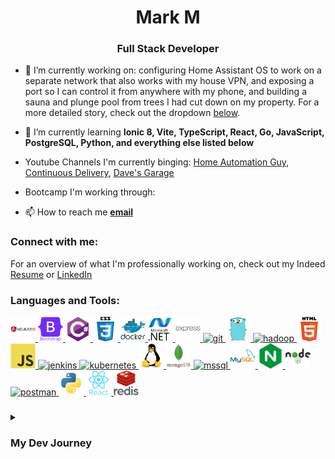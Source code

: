 <h1 align="center">Mark M</h1>
<h3 align="center"> Full Stack Developer</h3>

- 🔭 I’m currently working on: configuring Home Assistant OS to work on a separate network that also works with my house VPN, and exposing a port so I can control it from anywhere with my phone, and building a sauna and plunge pool from trees I had cut down on my property. For a more detailed story, check out the dropdown [below](https://github.com/markwmc/markwmc/blob/main/README.md#my-dev-journey).

- 🌱 I’m currently learning **Ionic 8, Vite, TypeScript, React, Go, JavaScript, PostgreSQL, Python, and everything else listed below**

-  Youtube Channels I'm currently binging: [Home Automation Guy](https://www.youtube.com/@HomeAutomationGuy), [Continuous Delivery](https://www.youtube.com/@ContinuousDelivery), [Dave's Garage](https://www.youtube.com/@DavesGarage)

-  Bootcamp I'm working through: 

- 📫 How to reach me **[email](mark.mcclallen1@gmail.com)**

<h3 align="left">Connect with me:</h3>
<p align="left"> 
</p>


For an overview of what I'm professionally working on, check out my Indeed [Resume](https://profile.indeed.com/p/markm-ug6dzno/) or [LinkedIn](https://www.linkedin.com/in/mark-m1/)

<h3 align="left">Languages and Tools:</h3>
<p align="left"> <a href="https://angular.io" target="_blank" rel="noreferrer"> <img src="https://raw.githubusercontent.com/devicons/devicon/master/icons/angularjs/angularjs-original-wordmark.svg" alt="angularjs" width="40" height="40"/> </a> <a href="https://getbootstrap.com" target="_blank" rel="noreferrer"> <img src="https://raw.githubusercontent.com/devicons/devicon/master/icons/bootstrap/bootstrap-plain-wordmark.svg" alt="bootstrap" width="40" height="40"/> </a> <a href="https://www.w3schools.com/cs/" target="_blank" rel="noreferrer"> <img src="https://raw.githubusercontent.com/devicons/devicon/master/icons/csharp/csharp-original.svg" alt="csharp" width="40" height="40"/> </a> <a href="https://www.w3schools.com/css/" target="_blank" rel="noreferrer"> <img src="https://raw.githubusercontent.com/devicons/devicon/master/icons/css3/css3-original-wordmark.svg" alt="css3" width="40" height="40"/> </a> <a href="https://www.docker.com/" target="_blank" rel="noreferrer"> <img src="https://raw.githubusercontent.com/devicons/devicon/master/icons/docker/docker-original-wordmark.svg" alt="docker" width="40" height="40"/> </a> <a href="https://dotnet.microsoft.com/" target="_blank" rel="noreferrer"> <img src="https://raw.githubusercontent.com/devicons/devicon/master/icons/dot-net/dot-net-original-wordmark.svg" alt="dotnet" width="40" height="40"/> </a> <a href="https://expressjs.com" target="_blank" rel="noreferrer"> <img src="https://raw.githubusercontent.com/devicons/devicon/master/icons/express/express-original-wordmark.svg" alt="express" width="40" height="40"/> </a> <a href="https://git-scm.com/" target="_blank" rel="noreferrer"> <img src="https://www.vectorlogo.zone/logos/git-scm/git-scm-icon.svg" alt="git" width="40" height="40"/> </a> <a href="https://golang.org" target="_blank" rel="noreferrer"> <img src="https://raw.githubusercontent.com/devicons/devicon/master/icons/go/go-original.svg" alt="go" width="40" height="40"/> </a> <a href="https://hadoop.apache.org/" target="_blank" rel="noreferrer"> <img src="https://www.vectorlogo.zone/logos/apache_hadoop/apache_hadoop-icon.svg" alt="hadoop" width="40" height="40"/> </a> <a href="https://www.w3.org/html/" target="_blank" rel="noreferrer"> <img src="https://raw.githubusercontent.com/devicons/devicon/master/icons/html5/html5-original-wordmark.svg" alt="html5" width="40" height="40"/> </a> <a href="https://developer.mozilla.org/en-US/docs/Web/JavaScript" target="_blank" rel="noreferrer"> <img src="https://raw.githubusercontent.com/devicons/devicon/master/icons/javascript/javascript-original.svg" alt="javascript" width="40" height="40"/> </a> <a href="https://www.jenkins.io" target="_blank" rel="noreferrer"> <img src="https://www.vectorlogo.zone/logos/jenkins/jenkins-icon.svg" alt="jenkins" width="40" height="40"/> </a> <a href="https://kubernetes.io" target="_blank" rel="noreferrer"> <img src="https://www.vectorlogo.zone/logos/kubernetes/kubernetes-icon.svg" alt="kubernetes" width="40" height="40"/> </a> <a href="https://www.linux.org/" target="_blank" rel="noreferrer"> <img src="https://raw.githubusercontent.com/devicons/devicon/master/icons/linux/linux-original.svg" alt="linux" width="40" height="40"/> </a> <a href="https://www.mongodb.com/" target="_blank" rel="noreferrer"> <img src="https://raw.githubusercontent.com/devicons/devicon/master/icons/mongodb/mongodb-original-wordmark.svg" alt="mongodb" width="40" height="40"/> </a> <a href="https://www.microsoft.com/en-us/sql-server" target="_blank" rel="noreferrer"> <img src="https://www.svgrepo.com/show/303229/microsoft-sql-server-logo.svg" alt="mssql" width="40" height="40"/> </a> <a href="https://www.mysql.com/" target="_blank" rel="noreferrer"> <img src="https://raw.githubusercontent.com/devicons/devicon/master/icons/mysql/mysql-original-wordmark.svg" alt="mysql" width="40" height="40"/> </a> <a href="https://www.nginx.com" target="_blank" rel="noreferrer"> <img src="https://raw.githubusercontent.com/devicons/devicon/master/icons/nginx/nginx-original.svg" alt="nginx" width="40" height="40"/> </a> <a href="https://nodejs.org" target="_blank" rel="noreferrer"> <img src="https://raw.githubusercontent.com/devicons/devicon/master/icons/nodejs/nodejs-original-wordmark.svg" alt="nodejs" width="40" height="40"/> </a> <a href="https://postman.com" target="_blank" rel="noreferrer"> <img src="https://www.vectorlogo.zone/logos/getpostman/getpostman-icon.svg" alt="postman" width="40" height="40"/> </a> <a href="https://www.python.org" target="_blank" rel="noreferrer"> <img src="https://raw.githubusercontent.com/devicons/devicon/master/icons/python/python-original.svg" alt="python" width="40" height="40"/> </a> <a href="https://reactjs.org/" target="_blank" rel="noreferrer"> <img src="https://raw.githubusercontent.com/devicons/devicon/master/icons/react/react-original-wordmark.svg" alt="react" width="40" height="40"/> </a> <a href="https://redis.io" target="_blank" rel="noreferrer"> <img src="https://raw.githubusercontent.com/devicons/devicon/master/icons/redis/redis-original-wordmark.svg" alt="redis" width="40" height="40"/> </a> </p>

<h3></h3>

<details>
  <summary><h3>My Dev Journey</h3></summary>Starting out in the GIS field there were a lot of out of the box tools and features.
I never believed I would need dev experience until about 5 years ago. The concept of
learning programming was terrifying, and even though I had taken some college courses
and dabbled with various free coding sites, I put off diving in until Jan 2023. The
catalysts were automation and survival. The company I worked with had contracted out
a lot of my work to a SaaS. My job became much easier - basically reviewing the work of the Saas,
 and I quickly realized that the entire project could be automated. My time was limited.
Additionally, my career progression had hit a wall. With no programming skills; I was becoming obsolete. 
So, I left my job, took out personal loans, and learned as much as I could as fast as I could from anyone who would give
me the time. Since then I've fully immersed myself in all things tech. Leaving no stones unturned. I'm just starting out,
but I am using my life experience to facilitate the process.

  I had to break through so many assumptions and limiting beliefs to get to this point. Now that I am here, my whole perspective of the physical and virtual world has changed. I can never go back, nor do I want to. What started out as a desperate attempt to stay valuable has turned into a quest for something. I'm not quite sure where this will lead. 
  
  What surprised me the most about development is the creativity required. It's one thing to start a small app project and maintain it on a github repo. Learning multiple codebases in JavaScript with multiple JS libraries and dependencies, then writing a Go middleware program to interface with it and external apis to send request bodies that contain patient data to redirects and sign in pages is a whole new level of abstraction that I've never encountered before.

  The next surprise was the complexity of CI/CD. With different environments, to Docker, Kubernetes, Artifactory, Jenkins, just to name a few, has forced me to upskill at an incredible pace. I am learning how to focus on the bare minimum needed to accomplish the task, then go back on my own time to build a better foundation. 

 I have also learned just how vulnerable everything is. Coming from a military background I have learned just how vulnerable our physical world is, as well as our country, and now I have a better understanding of cybersecurity as well.

  While I don't have a preference where I work/ what I learn for now; on my own time I'm interested in learning robotics, ML/LLM, and how we can utilize those for physical security, and space exploration/mining/habitation. 


  
  Well. 2 years already. I'm finally getting the hang of this. and by this I mean the constant change, constant pivoting, constant switching from starting new projects and features, throwing all the work away, actually creating new products and features, to debugging legacy systems in the same sprint. I owe it all to my mentors, my work ethic, and an intelligent use of ChatGPT. 

Although I'm using dozens of tools and a few languages and frameworks; I believe my greatest skill that I've developed is patience. I am not a frameworker, I am not a React Developer, I may be something similar to a Systems Developer; but most importanly I am someone that utilizes whatever tools and languages necessary to solve simple and complex problems, and I'm confident enough to take on these problems even thought I may not have prior experience with them. 
</details>
